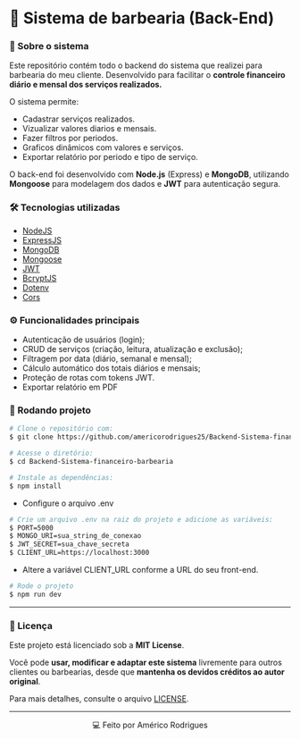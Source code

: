 # 💈 Sistema de barbearia (Back-End)

### 📘 Sobre o sistema 
<p>Este repositório contém todo o backend do sistema que realizei para barbearia do meu cliente. Desenvolvido para facilitar o <b>controle financeiro diário e mensal dos serviços realizados.</b></p>

O sistema permite:
- Cadastrar serviços realizados.
- Vizualizar valores diarios e mensais.
- Fazer filtros por periodos.
- Graficos dinâmicos com valores e serviços.
- Exportar relatório por periodo e tipo de serviço.

<p>O back-end foi desenvolvido com <b>Node.js</b> (Express) e <b>MongoDB</b>, utilizando <b>Mongoose</b> para modelagem dos dados e <b>JWT</b> para autenticação segura.</p>

### 🛠️ Tecnologias utilizadas
- [NodeJS](https://nodejs.org/pt)
- [ExpressJS](https://expressjs.com/)
- [MongoDB](https://www.mongodb.com/products/platform/atlas-database)
- [Mongoose](https://mongoosejs.com/)
- [JWT](https://www.npmjs.com/package/jsonwebtoken)
- [BcryptJS](https://www.npmjs.com/package/bcryptjs)
- [Dotenv](https://www.npmjs.com/package/dotenv)
- [Cors](https://www.npmjs.com/package/cors)

### ⚙️ Funcionalidades principais
* Autenticação de usuários (login);
* CRUD de serviços (criação, leitura, atualização e exclusão);
* Filtragem por data (diário, semanal e mensal);
* Cálculo automático dos totais diários e mensais;
* Proteção de rotas com tokens JWT.
* Exportar relatório em PDF

### 🚀 Rodando  projeto

``` bash
# Clone o repositório com:
$ git clone https://github.com/americorodrigues25/Backend-Sistema-financeiro-barbearia.git

# Acesse o diretório:
$ cd Backend-Sistema-financeiro-barbearia
```

``` bash
# Instale as dependências:
$ npm install
```

* <p>Configure o arquivo .env</p>

``` bash
# Crie um arquivo .env na raiz do projeto e adicione as variáveis:
$ PORT=5000
$ MONGO_URI=sua_string_de_conexao
$ JWT_SECRET=sua_chave_secreta
$ CLIENT_URL=https://localhost:3000
```

* <p>Altere a variável CLIENT_URL conforme a URL do seu front-end.</p>

``` bash
# Rode o projeto
$ npm run dev
```

---

### 🧾 Licença
Este projeto está licenciado sob a **MIT License**.   

Você pode **usar, modificar e adaptar este sistema** livremente para outros clientes ou barbearias, desde que **mantenha os devidos créditos ao autor original**.  

Para mais detalhes, consulte o arquivo [LICENSE](./LICENSE).

---

<div align="center">💻 Feito por Américo Rodrigues</div>


